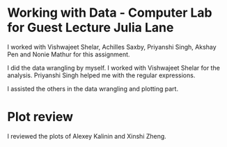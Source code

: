 # Working with Data - Computer Lab for Guest Lecture Julia Lane

I worked with Vishwajeet Shelar, Achilles Saxby, Priyanshi Singh, Akshay Pen and Nonie Mathur for this assignment.

I did the data wrangling by myself. I worked with Vishwajeet Shelar for the analysis. Priyanshi Singh helped me with the regular expressions.

I assisted the others in the data wrangling and plotting part.

# Plot review

I reviewed the plots of Alexey Kalinin and Xinshi Zheng.


